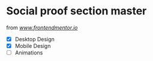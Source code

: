 # Social proof section master

from *www.frontendmentor.io*

- [x] Desktop Design
- [x] Mobile Design
- [ ] Animations

